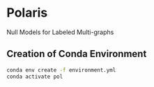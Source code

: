 # Polaris
Null Models for Labeled Multi-graphs

## Creation of Conda Environment

```sh
conda env create -f environment.yml
conda activate pol
```
